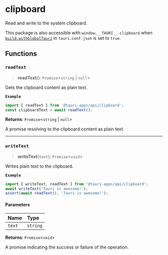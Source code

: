 # clipboard

Read and write to the system clipboard.

This package is also accessible with `window.__TAURI__.clipboard` when [`build.withGlobalTauri`](https://tauri.app/v1/api/config/#buildconfig.withglobaltauri) in `tauri.conf.json` is set to `true`.

## Functions

### `readText`

> **readText**(): `Promise`<`string` \| ``null``\>

Gets the clipboard content as plain text.

**`Example`**

```typescript
import { readText } from '@tauri-apps/api/clipboard';
const clipboardText = await readText();
```

**Returns**: `Promise`<`string` \| ``null``\>

A promise resolving to the clipboard content as plain text.

___

### `writeText`

> **writeText**(`text`): `Promise`<`void`\>

Writes plain text to the clipboard.

**`Example`**

```typescript
import { writeText, readText } from '@tauri-apps/api/clipboard';
await writeText('Tauri is awesome!');
assert(await readText(), 'Tauri is awesome!');
```

#### Parameters

| Name | Type |
| :------ | :------ |
| `text` | `string` |

**Returns**: `Promise`<`void`\>

A promise indicating the success or failure of the operation.
